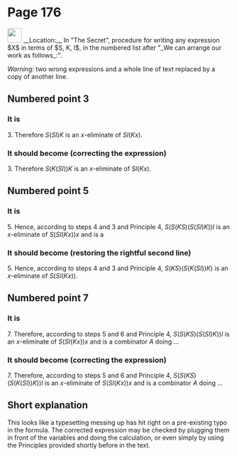 # Page 176

<img src="/pictures/correction_red.svg" width="32px"/>
__Location:__ In "The Secret", procedure for writing any expression $X$ in terms of $S, K, I$,
in the numbered list after "_We can arrange our work as follows_:".

_Warning_: two wrong expressions and a whole line of text replaced by a copy of another line.

## Numbered point 3

### It is

3\. Therefore $S(SI)K$ is an $x$-eliminate of $SI(Kx)$.

### It should become (correcting the expression)

3\. Therefore $S(K(SI))K$ is an $x$-eliminate of $SI(Kx)$.

## Numbered point 5

### It is

5\. Hence, according to steps 4 and 3 and Principle 4,
$S(S(KS)(S(SI)K))I$ is an $x$-eliminate of
$S(SI(Kx))x$ and is a

### It should become (restoring the rightful second line)

5\. Hence, according to steps 4 and 3 and Principle 4,
$S(KS)(S(K(SI))K)$ is an $x$-eliminate of
$S(SI(Kx))$.

## Numbered point 7

### It is

7\. Therefore, according to steps 5 and 6 and Principle 4,
$S(S(KS)(S(SI)K))I$ is an $x$-eliminate of
$S(SI(Kx))x$ and is a combinator $A$ doing ...

### It should become (correcting the expression)

7\. Therefore, according to steps 5 and 6 and Principle 4,
$S(S(KS)(S(K(SI))K))I$ is an $x$-eliminate of
$S(SI(Kx))x$ and is a combinator $A$ doing ...

## Short explanation

This looks like a typesetting messing up has hit right on a pre-existing
typo in the formula. The corrected expression may be checked
by plugging them in front of the variables and doing the calculation,
or even simply by using the Principles provided shortly before in the text.
